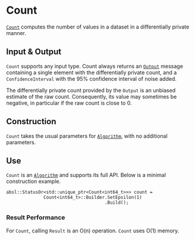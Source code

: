# Count

[`Count`](https://github.com/google/differential-privacy/blob/main/cc/algorithms/count.h)
computes the number of values in a dataset in a differentially private manner.

## Input & Output

`Count` supports any input type. Count always returns an
[`Output`](../protos.md) message containing a single element with the
differentially private count, and a `ConfidenceInterval` with the 95%
confidence interval of noise added.

The differentially private count provided by the `Output` is an unbiased
estimate of the raw count. Consequently, its value may sometimes be negative, in
particular if the raw count is close to 0.

## Construction

`Count` takes the usual parameters for [`Algorithm`](algorithm.md), with no
additional parameters.

## Use

`Count` is an [`Algorithm`](algorithm.md) and supports its full API. Below is a
minimal construction example.

```
absl::StatusOr<std::unique_ptr<Count<int64_t>>> count =
              Count<int64_t>::Builder.SetEpsilon(1)
                                     .Build();
```

### Result Performance

For `Count`, calling `Result` is an O(n) operation. `Count` uses O(1) memory.
